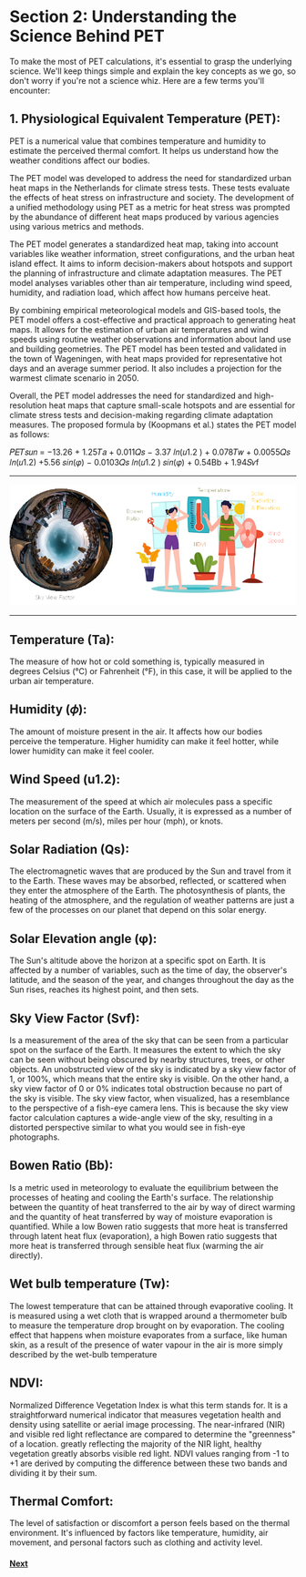 # Section 2: Understanding the Science Behind PET

To make the most of PET calculations, it's essential to grasp the underlying science. We'll keep things simple and explain the key concepts as we go, so don't worry if you're not a science whiz. Here are a few terms you'll encounter:

## 1. Physiological Equivalent Temperature (PET): 
PET is a numerical value that combines temperature and humidity to estimate the perceived thermal comfort. It helps us understand how the weather conditions affect our bodies.

The PET model was developed to address the need for standardized urban heat maps in the Netherlands for climate stress tests. These tests evaluate the effects of heat stress on infrastructure and society. The development of a unified methodology using PET as a metric for heat stress was prompted by the abundance of different heat maps produced by various agencies using various metrics and methods.

The PET model generates a standardized heat map, taking into account variables like weather information, street configurations, and the urban heat island effect. It aims to inform decision-makers about hotspots and support the planning of infrastructure and climate adaptation measures. The PET model analyses variables other than air temperature, including wind speed, humidity, and radiation load, which affect how humans perceive heat.

By combining empirical meteorological models and GIS-based tools, the PET model offers a cost-effective and practical approach to generating heat maps. It allows for the estimation of urban air temperatures and wind speeds using routine weather observations and information about land use and building geometries. The PET model has been tested and validated in the town of Wageningen, with heat maps provided for representative hot days and an average summer period. It also includes a projection for the warmest climate scenario in 2050.

Overall, the PET model addresses the need for standardized and high-resolution heat maps that capture small-scale hotspots and are essential for climate stress tests and decision-making regarding climate adaptation measures. The proposed formula by (Koopmans et al.) states the PET model as follows:


𝑃𝐸𝑇𝑠𝑢𝑛 = −13.26 + 1.25𝑇𝑎 + 0.011𝑄𝑠 − 3.37 𝑙𝑛(𝑢1.2 ) + 0.078𝑇𝑤 + 0.0055𝑄𝑠 𝑙𝑛(𝑢1.2) +5.56 𝑠𝑖𝑛(𝜑) − 0.0103𝑄𝑠 𝑙𝑛(𝑢1.2 ) 𝑠𝑖𝑛(𝜑) + 0.54Bb + 1.94𝑆𝑣f

--- 

![Alt text](image.png)

---

## Temperature (Ta): 
The measure of how hot or cold something is, typically measured in degrees Celsius (°C) or Fahrenheit (°F), in this case, it will be applied to the urban air temperature.
## Humidity (𝜙): 
The amount of moisture present in the air. It affects how our bodies perceive the temperature. Higher humidity can make it feel hotter, while lower humidity can make it feel cooler.
## Wind Speed (u1.2): 
The measurement of the speed at which air molecules pass a specific location on the surface of the Earth. Usually, it is expressed as a number of meters per second (m/s), miles per hour (mph), or knots.
## Solar Radiation (Qs): 
The electromagnetic waves that are produced by the Sun and travel from it to the Earth. These waves may be absorbed, reflected, or scattered when they enter the atmosphere of the Earth. The photosynthesis of plants, the heating of the atmosphere, and the regulation of weather patterns are just a few of the processes on our planet that depend on this solar energy.
## Solar Elevation angle (φ): 
The Sun's altitude above the horizon at a specific spot on Earth. It is affected by a number of variables, such as the time of day, the observer's latitude, and the season of the year, and changes throughout the day as the Sun rises, reaches its highest point, and then sets.
## Sky View Factor (Svf): 
Is a measurement of the area of the sky that can be seen from a particular spot on the surface of the Earth. It measures the extent to which the sky can be seen without being obscured by nearby structures, trees, or other objects. An unobstructed view of the sky is indicated by a sky view factor of 1, or 100%, which means that the entire sky is visible. On the other hand, a sky view factor of 0 or 0% indicates total obstruction because no part of the sky is visible. 
The sky view factor, when visualized, has a resemblance to the perspective of a fish-eye camera lens. This is because the sky view factor calculation captures a wide-angle view of the sky, resulting in a distorted perspective similar to what you would see in fish-eye photographs.
## Bowen Ratio (Bb): 
Is a metric used in meteorology to evaluate the equilibrium between the processes of heating and cooling the Earth's surface. The relationship between the quantity of heat transferred to the air by way of direct warming and the quantity of heat transferred by way of moisture evaporation is quantified. While a low Bowen ratio suggests that more heat is transferred through latent heat flux (evaporation), a high Bowen ratio suggests that more heat is transferred through sensible heat flux (warming the air directly).
## Wet bulb temperature (Tw): 
The lowest temperature that can be attained through evaporative cooling. It is measured using a wet cloth that is wrapped around a thermometer bulb to measure the temperature drop brought on by evaporation.
The cooling effect that happens when moisture evaporates from a surface, like human skin, as a result of the presence of water vapour in the air is more simply described by the wet-bulb temperature
## NDVI: 
Normalized Difference Vegetation Index is what this term stands for. It is a straightforward numerical indicator that measures vegetation health and density using satellite or aerial image processing.
The near-infrared (NIR) and visible red light reflectance are compared to determine the "greenness" of a location. greatly reflecting the majority of the NIR light, healthy vegetation greatly absorbs visible red light. NDVI values ranging from -1 to +1 are derived by computing the difference between these two bands and dividing it by their sum.
## Thermal Comfort: 
The level of satisfaction or discomfort a person feels based on the thermal environment. It's influenced by factors like temperature, humidity, air movement, and personal factors such as clothing and activity level.


#### [Next](Section%203.md)